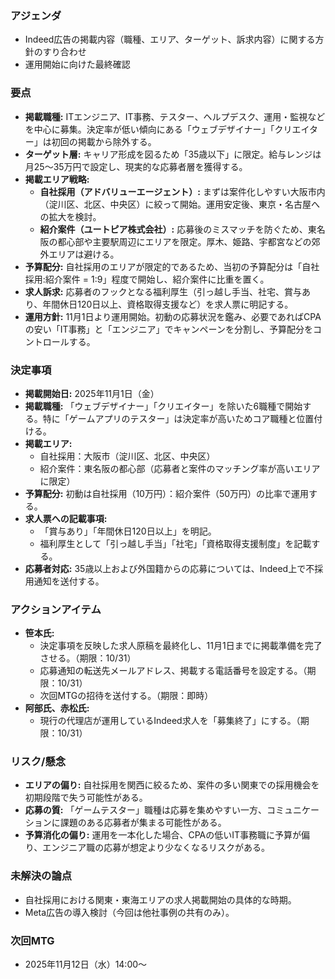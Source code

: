 ### アジェンダ
- Indeed広告の掲載内容（職種、エリア、ターゲット、訴求内容）に関する方針のすり合わせ
- 運用開始に向けた最終確認

### 要点
- **掲載職種:** ITエンジニア、IT事務、テスター、ヘルプデスク、運用・監視などを中心に募集。決定率が低い傾向にある「ウェブデザイナー」「クリエイター」は初回の掲載から除外する。
- **ターゲット層:** キャリア形成を図るため「35歳以下」に限定。給与レンジは月25〜35万円で設定し、現実的な応募者層を獲得する。
- **掲載エリア戦略:**
    - **自社採用（アドバリューエージェント）:** まずは案件化しやすい大阪市内（淀川区、北区、中央区）に絞って開始。運用安定後、東京・名古屋への拡大を検討。
    - **紹介案件（ユートピア株式会社）:** 応募後のミスマッチを防ぐため、東名阪の都心部や主要駅周辺にエリアを限定。厚木、姫路、宇都宮などの郊外エリアは避ける。
- **予算配分:** 自社採用のエリアが限定的であるため、当初の予算配分は「自社採用:紹介案件 = 1:9」程度で開始し、紹介案件に比重を置く。
- **求人訴求:** 応募者のフックとなる福利厚生（引っ越し手当、社宅、賞与あり、年間休日120日以上、資格取得支援など）を求人票に明記する。
- **運用方針:** 11月1日より運用開始。初動の応募状況を鑑み、必要であればCPAの安い「IT事務」と「エンジニア」でキャンペーンを分割し、予算配分をコントロールする。

### 決定事項
- **掲載開始日:** 2025年11月1日（金）
- **掲載職種:** 「ウェブデザイナー」「クリエイター」を除いた6職種で開始する。特に「ゲームアプリのテスター」は決定率が高いためコア職種と位置付ける。
- **掲載エリア:**
    - 自社採用：大阪市（淀川区、北区、中央区）
    - 紹介案件：東名阪の都心部（応募者と案件のマッチング率が高いエリアに限定）
- **予算配分:** 初動は自社採用（10万円）：紹介案件（50万円）の比率で運用する。
- **求人票への記載事項:**
    - 「賞与あり」「年間休日120日以上」を明記。
    - 福利厚生として「引っ越し手当」「社宅」「資格取得支援制度」を記載する。
- **応募者対応:** 35歳以上および外国籍からの応募については、Indeed上で不採用通知を送付する。

### アクションアイテム
- **笹本氏:**
    - 決定事項を反映した求人原稿を最終化し、11月1日までに掲載準備を完了させる。（期限：10/31）
    - 応募通知の転送先メールアドレス、掲載する電話番号を設定する。（期限：10/31）
    - 次回MTGの招待を送付する。（期限：即時）
- **阿部氏、赤松氏:**
    - 現行の代理店が運用しているIndeed求人を「募集終了」にする。（期限：10/31）

### リスク/懸念
- **エリアの偏り:** 自社採用を関西に絞るため、案件の多い関東での採用機会を初期段階で失う可能性がある。
- **応募の質:** 「ゲームテスター」職種は応募を集めやすい一方、コミュニケーションに課題のある応募者が集まる可能性がある。
- **予算消化の偏り:** 運用を一本化した場合、CPAの低いIT事務職に予算が偏り、エンジニア職の応募が想定より少なくなるリスクがある。

### 未解決の論点
- 自社採用における関東・東海エリアの求人掲載開始の具体的な時期。
- Meta広告の導入検討（今回は他社事例の共有のみ）。

### 次回MTG
- 2025年11月12日（水）14:00〜